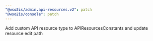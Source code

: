 ```yaml
---
"@wso2is/admin.api-resources.v2": patch
"@wso2is/console": patch
---
```


Add custom API resource type to APIResourcesConstants and update resource edit path

